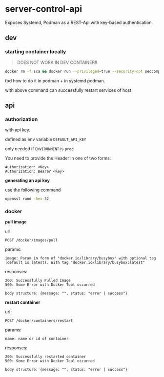 # server-control-api

Exposes Systemd, Podman as a REST-Api with key-based authentication.

## dev

### starting container locally 

> DOES NOT WORK IN DEV CONTAINER!!

```sh
docker rm -f sca && docker run --privileged=true --security-opt seccomp=unconfined --cap-add=SYS_ADMIN -d -p 3003:3000 -v /run/dbus/system_bus_socket:/run/dbus/system_bus_socket --name sca -e 'ENVIRONMENT=dev' --env DBUS_SESSION_BUS_ADDRESS="unix:path=/run/dbus/system_bus_socket" -e 'DEFAULT_API_KEY=1234' sca
```

tbd how to do it in podman + in systemd podman.

with above command can successfully restart services of host


## api

### authorization

with api key. 

defined as env variable `DEFAULT_API_KEY`

only needed if `ENVIRONMENT` is `prod`

You need to provide the Header in one of two forms:

```
Authorization: <Key>
Authorization: Bearer <Key>
```

**generating an api key**

use the following command

```sh
openssl rand -hex 32
```

### docker

**pull image**

url:
```
POST /docker/images/pull
```

params:

```
image: Param in form of "docker.io/library/busybox" with optional tag (default is latest). With tag "docker.io/library/busybox:latest" 
```

responses:

```
200: Successfully Pulled Image
500: Some Error with Docker Tool occurred

body structure: {message: "", status: "error | success"}
```

**restart container**

url:
```
POST /docker/containers/restart
```

params:

```
name: name or id of container
```

responses:

```
200: Successfully restarted container
500: Some Error with Docker Tool occurred

body structure: {message: "", status: "error | success"}
```
